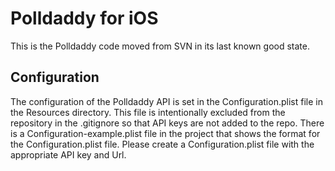 # Polldaddy for iOS #

This is the Polldaddy code moved from SVN in its last known good state.

## Configuration ##

The configuration of the Polldaddy API is set in the Configuration.plist file in the Resources directory.  This file is intentionally excluded from the repository in the .gitignore so that API keys are not added to the repo.  There is a Configuration-example.plist file in the project that shows the format for the Configuration.plist file.  Please create a Configuration.plist file with the appropriate API key and Url. 
